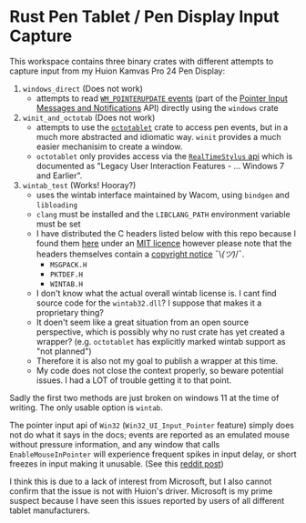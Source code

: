 # Rust Pen Tablet / Pen Display Input Capture

This workspace contains three binary crates with different attempts to capture
input from my Huion Kamvas Pro 24 Pen Display:

1. `windows_direct` (Does not work)
   - attempts to read
     [`WM_POINTERUPDATE` events](https://learn.microsoft.com/en-us/windows/win32/inputmsg/wm-pointerupdate)
     (part of the
     [Pointer Input Messages and Notifications](https://learn.microsoft.com/en-us/windows/win32/inputmsg/messages-and-notifications-portal)
     API) directly using the `windows` crate
2. `winit_and_octotab` (Does not work)
   - attempts to use the [`octotablet`](https://github.com/Fuzzyzilla/octotablet) crate to access pen events, but in a
     much more abstracted and idiomatic way. `winit` provides a much easier mechanisim to create a window.
   - `octotablet` only provides access via the
     [`RealTimeStylus` api](https://learn.microsoft.com/en-us/windows/win32/tablet/realtimestylus-reference)
     which is documented as "Legacy User Interaction Features - ... Windows 7
     and Earlier".
3. `wintab_test` (Works! Hooray?)
   - uses the wintab interface maintained by Wacom, using `bindgen` and `libloading`
   - `clang` must be installed and the `LIBCLANG_PATH` environment variable must
    be set
   - I have distributed the C headers listed below with this repo because I
     found them
     [here](https://github.com/Wacom-Developer/wacom-device-kit-windows/tree/881d8e8303e858e53584e70235fe32e3c9ef06f2/Wintab%20Pressure%20Test/SampleCode/Wintab)
     under an
     [MIT licence](https://github.com/Wacom-Developer/wacom-device-kit-windows/blob/881d8e8303e858e53584e70235fe32e3c9ef06f2/Wintab%20Pressure%20Test/SampleCode/MIT-license.txt)
     however please note that the headers themselves contain a
     [copyright notice](https://github.com/Wacom-Developer/wacom-device-kit-windows/blob/881d8e8303e858e53584e70235fe32e3c9ef06f2/Wintab%20Pressure%20Test/SampleCode/Wintab/WINTAB.H#L4C1-L10C81) ¯\\_(ツ)_/¯.
     - `MSGPACK.H`
     - `PKTDEF.H`
     - `WINTAB.H`
   - I don't know what the actual overall wintab license is. I cant find source
     code for the `wintab32.dll`? I suppose that makes it a proprietary thing?
   - It doen't seem like a great situation from an open source perspective, which
     is possibly why no rust crate has yet created a wrapper? (e.g. `octotablet`
     has explicitly marked wintab support as "not planned")
   - Therefore it is also not my goal to publish a wrapper at this time.
   - My code does not close the context properly, so beware potential issues. I
     had a LOT of trouble getting it to that point.

Sadly the first two methods are just broken on windows 11 at the time of
writing. The only usable option is `wintab`.

The pointer input api of `Win32` (`Win32_UI_Input_Pointer` feature) simply does
not do what it says in the docs; events are reported as an emulated mouse
without pressure information, and any window that calls `EnableMouseInPointer`
will experience frequent spikes in input delay, or short freezes in input making
it unusable. (See this [reddit post](https://www.reddit.com/r/huion/comments/1bwjl7c/tablet_freezing_midway_drawing/))

I think this is due to a lack of interest from Microsoft, but I also cannot
confirm that the issue is not with Huion's driver. Microsoft is my prime suspect
because I have seen this issues reported by users of all different tablet
manufacturers.
